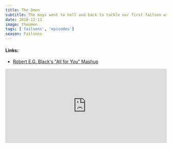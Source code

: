 ```yaml
---
title: The Omen
subtitle: The boys went to hell and back to tackle our first failson with two dads, Damien, from the 1976 film The Omen. Check your son for birthmarks, vet the help carefully, and remember - IT'S ALL FOR YOU!
date: 2018-12-11
image: theomen
tags: ['failsons', 'episodes']
season: Failsons
---
```

<h4>Links:</h4>
<ul class="links">
<li><a href="https://www.youtube.com/watch?v=82O8vWDSnoI">Robert E.G. Black's "All for You" Mashup</a></li>
</ul>
<iframe title="Spotify: The Omen" src="https://open.spotify.com/embed-podcast/episode/4tcRWy9iLy1WZjU9kfUmb3" width="100%" height="232" frameborder="0" allowtransparency="true" allow="encrypted-media"></iframe>